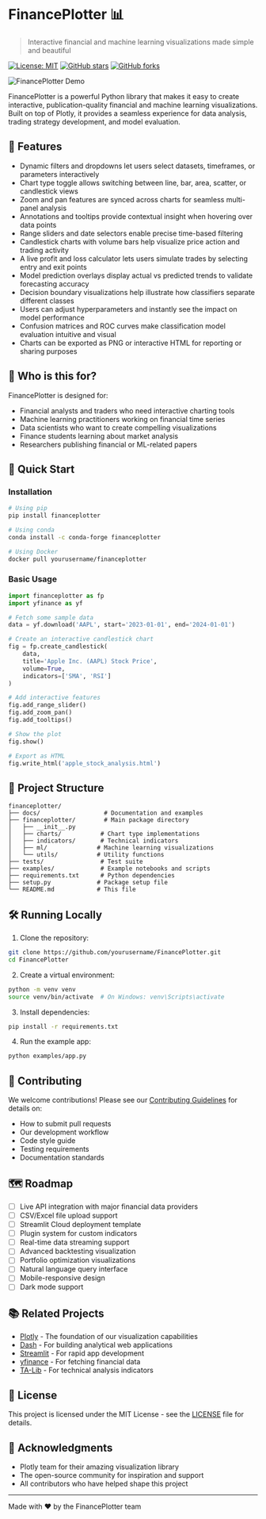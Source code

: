 # FinancePlotter 📊

> Interactive financial and machine learning visualizations made simple and beautiful

[![License: MIT](https://img.shields.io/badge/License-MIT-yellow.svg)](https://opensource.org/licenses/MIT)
[![GitHub stars](https://img.shields.io/github/stars/yourusername/FinancePlotter.svg)](https://github.com/yourusername/FinancePlotter/stargazers)
[![GitHub forks](https://img.shields.io/github/forks/yourusername/FinancePlotter.svg)](https://github.com/yourusername/FinancePlotter/network)

![FinancePlotter Demo](docs/demo.gif)

FinancePlotter is a powerful Python library that makes it easy to create interactive, publication-quality financial and machine learning visualizations. Built on top of Plotly, it provides a seamless experience for data analysis, trading strategy development, and model evaluation.

## 🌟 Features

- Dynamic filters and dropdowns let users select datasets, timeframes, or parameters interactively
- Chart type toggle allows switching between line, bar, area, scatter, or candlestick views
- Zoom and pan features are synced across charts for seamless multi-panel analysis
- Annotations and tooltips provide contextual insight when hovering over data points
- Range sliders and date selectors enable precise time-based filtering
- Candlestick charts with volume bars help visualize price action and trading activity
- A live profit and loss calculator lets users simulate trades by selecting entry and exit points
- Model prediction overlays display actual vs predicted trends to validate forecasting accuracy
- Decision boundary visualizations help illustrate how classifiers separate different classes
- Users can adjust hyperparameters and instantly see the impact on model performance
- Confusion matrices and ROC curves make classification model evaluation intuitive and visual
- Charts can be exported as PNG or interactive HTML for reporting or sharing purposes

## 🎯 Who is this for?

FinancePlotter is designed for:
- Financial analysts and traders who need interactive charting tools
- Machine learning practitioners working on financial time series
- Data scientists who want to create compelling visualizations
- Finance students learning about market analysis
- Researchers publishing financial or ML-related papers

## 🚀 Quick Start

### Installation

```bash
# Using pip
pip install financeplotter

# Using conda
conda install -c conda-forge financeplotter

# Using Docker
docker pull yourusername/financeplotter
```

### Basic Usage

```python
import financeplotter as fp
import yfinance as yf

# Fetch some sample data
data = yf.download('AAPL', start='2023-01-01', end='2024-01-01')

# Create an interactive candlestick chart
fig = fp.create_candlestick(
    data,
    title='Apple Inc. (AAPL) Stock Price',
    volume=True,
    indicators=['SMA', 'RSI']
)

# Add interactive features
fig.add_range_slider()
fig.add_zoom_pan()
fig.add_tooltips()

# Show the plot
fig.show()

# Export as HTML
fig.write_html('apple_stock_analysis.html')
```

## 📁 Project Structure

```
financeplotter/
├── docs/                  # Documentation and examples
├── financeplotter/        # Main package directory
│   ├── __init__.py
│   ├── charts/           # Chart type implementations
│   ├── indicators/       # Technical indicators
│   ├── ml/              # Machine learning visualizations
│   └── utils/           # Utility functions
├── tests/                # Test suite
├── examples/             # Example notebooks and scripts
├── requirements.txt      # Python dependencies
├── setup.py             # Package setup file
└── README.md            # This file
```

## 🛠️ Running Locally

1. Clone the repository:
```bash
git clone https://github.com/yourusername/FinancePlotter.git
cd FinancePlotter
```

2. Create a virtual environment:
```bash
python -m venv venv
source venv/bin/activate  # On Windows: venv\Scripts\activate
```

3. Install dependencies:
```bash
pip install -r requirements.txt
```

4. Run the example app:
```bash
python examples/app.py
```

## 🤝 Contributing

We welcome contributions! Please see our [Contributing Guidelines](CONTRIBUTING.md) for details on:
- How to submit pull requests
- Our development workflow
- Code style guide
- Testing requirements
- Documentation standards

## 🗺️ Roadmap

- [ ] Live API integration with major financial data providers
- [ ] CSV/Excel file upload support
- [ ] Streamlit Cloud deployment template
- [ ] Plugin system for custom indicators
- [ ] Real-time data streaming support
- [ ] Advanced backtesting visualization
- [ ] Portfolio optimization visualizations
- [ ] Natural language query interface
- [ ] Mobile-responsive design
- [ ] Dark mode support

## 📚 Related Projects

- [Plotly](https://github.com/plotly/plotly.py) - The foundation of our visualization capabilities
- [Dash](https://github.com/plotly/dash) - For building analytical web applications
- [Streamlit](https://github.com/streamlit/streamlit) - For rapid app development
- [yfinance](https://github.com/ranaroussi/yfinance) - For fetching financial data
- [TA-Lib](https://github.com/mrjbq7/ta-lib) - For technical analysis indicators

## 📄 License

This project is licensed under the MIT License - see the [LICENSE](LICENSE) file for details.

## 🙏 Acknowledgments

- Plotly team for their amazing visualization library
- The open-source community for inspiration and support
- All contributors who have helped shape this project

---

Made with ❤️ by the FinancePlotter team 